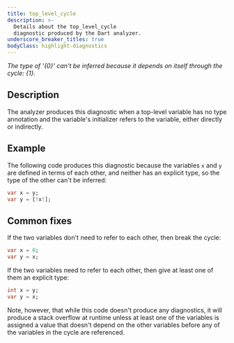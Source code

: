 ```yaml
---
title: top_level_cycle
description: >-
  Details about the top_level_cycle
  diagnostic produced by the Dart analyzer.
underscore_breaker_titles: true
bodyClass: highlight-diagnostics
---
```


_The type of '{0}' can't be inferred because it depends on itself through the cycle: {1}._

## Description

The analyzer produces this diagnostic when a top-level variable has no type
annotation and the variable's initializer refers to the variable, either
directly or indirectly.

## Example

The following code produces this diagnostic because the variables `x` and
`y` are defined in terms of each other, and neither has an explicit type,
so the type of the other can't be inferred:

```dart
var x = y;
var y = [!x!];
```

## Common fixes

If the two variables don't need to refer to each other, then break the
cycle:

```dart
var x = 0;
var y = x;
```

If the two variables need to refer to each other, then give at least one of
them an explicit type:

```dart
int x = y;
var y = x;
```

Note, however, that while this code doesn't produce any diagnostics, it
will produce a stack overflow at runtime unless at least one of the
variables is assigned a value that doesn't depend on the other variables
before any of the variables in the cycle are referenced.
